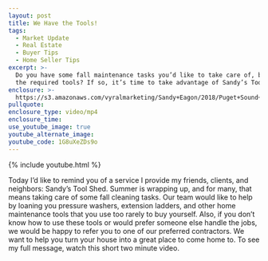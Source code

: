 ```yaml
---
layout: post
title: We Have the Tools!
tags:
  - Market Update
  - Real Estate
  - Buyer Tips
  - Home Seller Tips
excerpt: >-
  Do you have some fall maintenance tasks you’d like to take care of, but lack
  the required tools? If so, it’s time to take advantage of Sandy’s Tool Shed.
enclosure: >-
  https://s3.amazonaws.com/vyralmarketing/Sandy+Eagon/2018/Puget+Sound+Real+Estate+Agent-+We+Have+the+Tools%2521.mp4
pullquote:
enclosure_type: video/mp4
enclosure_time:
use_youtube_image: true
youtube_alternate_image:
youtube_code: 1G8uXeZDs9o
---
```


{% include youtube.html %}

Today I’d like to remind you of a service I provide my friends, clients, and neighbors: Sandy’s Tool Shed. Summer is wrapping up, and for many, that means taking care of some fall cleaning tasks. Our team would like to help by loaning you pressure washers, extension ladders, and other home maintenance tools that you use too rarely to buy yourself. Also, if you don’t know how to use these tools or would prefer someone else handle the jobs, we would be happy to refer you to one of our preferred contractors. We want to help you turn your house into a great place to come home to. To see my full message, watch this short two minute video.